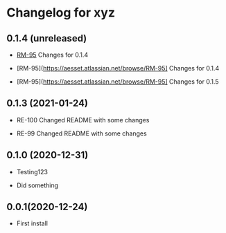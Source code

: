 Changelog for xyz
=================

0.1.4 (unreleased)
------------------

- [RM-95](https://aesset.atlassian.net/browse/RM-95) Changes for 0.1.4

- [RM-95](https://aesset.atlassian.net/browse/RM-95] Changes for 0.1.4

- [RM-95](https://aesset.atlassian.net/browse/RM-95] Changes for 0.1.5


0.1.3 (2021-01-24)
------------------

- RE-100 Changed README with some changes

- RE-99 Changed README with some changes


0.1.0 (2020-12-31)
----------------

- Testing123

- Did something

0.0.1(2020-12-24)
----------------

- First install